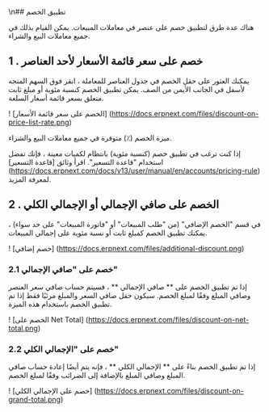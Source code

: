 \n## تطبيق الخصم

هناك عدة طرق لتطبيق خصم على عنصر في معاملات المبيعات. يمكن القيام بذلك في جميع معاملات البيع والشراء.

## 1 \. خصم على سعر قائمة الأسعار لأحد العناصر

يمكنك العثور على حقل الخصم في جدول العناصر للمعاملة ، انقر فوق السهم المتجه لأسفل في الجانب الأيمن من الصف. يمكن تطبيق الخصم كنسبة مئوية أو مبلغ ثابت متعلق بسعر قائمة أسعار السلعة.

! [الخصم على سعر قائمة الأسعار] (https://docs.erpnext.com/files/discount-on-price-list-rate.png)

ميزة الخصم (٪) متوفرة في جميع معاملات البيع والشراء.

إذا كنت ترغب في تطبيق خصم (كنسبة مئوية) بانتظام لكميات معينة ، فإنك تفضل استخدام "قاعدة التسعير". اقرأ وثائق [قاعدة التسعير] (https://docs.erpnext.com/docs/v13/user/manual/en/accounts/pricing-rule) لمعرفة المزيد.

## 2 \. الخصم على صافي الإجمالي أو الإجمالي الكلي

في قسم "الخصم الإضافي" (من "طلب المبيعات" أو "فاتورة المبيعات" على حد سواء) ، يمكنك تطبيق الخصم كمبلغ ثابت أو نسبة مئوية على إجمالي المبيعات.

! [خصم إضافي] (https://docs.erpnext.com/files/additional-discount.png)

### 2.1 خصم على "صافي الإجمالي"

إذا تم تطبيق الخصم على ** صافي الإجمالي ** ، فسيتم حساب صافي سعر العنصر وصافي المبلغ وفقًا لمبلغ الخصم. سيكون حقل صافي السعر والمبلغ مرئيًا فقط إذا تم تطبيق الخصم باستخدام هذه الميزة.

! [الخصم على Net Total] (https://docs.erpnext.com/files/discount-on-net-total.png)

### 2.2 خصم على "الإجمالي الكلي"

إذا تم تطبيق الخصم بناءً على ** الإجمالي الكلي ** ، فإنه يتم أيضًا إعادة حساب صافي المبلغ وصافي المبلغ بالإضافة إلى الضرائب وفقًا لمبلغ الخصم.

! [خصم على الإجمالي الكلي] (https://docs.erpnext.com/files/discount-on-grand-total.png)